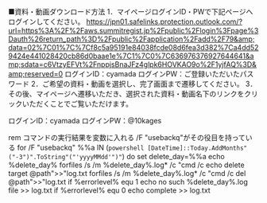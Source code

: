 ■資料・動画ダウンロード方法
1．マイページログインID・PWで下記ページへログインしてください。
https://jpn01.safelinks.protection.outlook.com/?url=https%3A%2F%2Faws.summitregist.jp%2Fpublic%2Flogin%3Fpage%3Dauth%26return_path%3D%2Fpublic%2Fapplication%2Fadd%2F79&amp;data=02%7C01%7C%7Cf8c5a95191e84038fcde08d6fea3d382%7Ca4dd529424e441028420cb86d0baae1e%7C1%7C0%7C636976376927644641&amp;sdata=c6VtzyEFVt%2FnppjsBnaJFz4glpk6HOVKAO9o%2F1yjfAQ%3D&amp;reserved=0
ログインID：cyamada
ログインPW：ご登録いただいたパスワード
2．ご希望の資料・動画を選択し、完了画面まで遷移してください。
3．その後、マイページへ遷移いただき、選択された資料・動画名下のリンクをクリックいただくことでご覧いただけます。


ログインID：cyamada
ログインPW：@10kages
	

rem コマンドの実行結果を変数に入れる  /F "usebackq"がその役目を持っている
for /F "usebackq" %%a IN (`powershell [DateTime]::Today.AddMonths"("-3")".ToString"("'yyyyMMdd'")"`) do set delete_day=%%a
echo %delete_day%
forfiles /s /m %delete_day%.log* /c "cmd /c echo delete target @path">>"log.txt
forfiles /s /m %delete_day%.log* /c "cmd /c del @path">>"log.txt
if %errorlevel% equ 1 echo no such %delete_day%.log file >> log.txt
if %errorlevel% equ 0 echo complete >> log.txt
